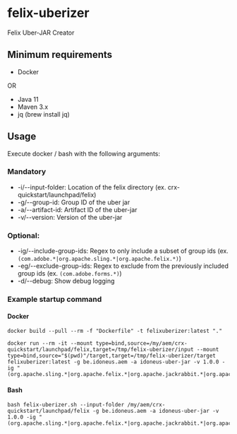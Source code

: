 # felix-uberizer
Felix Uber-JAR Creator

## Minimum requirements

* Docker

OR

* Java 11
* Maven 3.x
* jq (brew install jq)

## Usage

Execute docker / bash with the following arguments:

### Mandatory 
* -i/--input-folder: Location of the felix directory (ex. crx-quickstart/launchpad/felix)
* -g/--group-id: Group ID of the uber jar
* -a/--artifact-id: Artifact ID of the uber-jar
* -v/--version: Version of the uber-jar

### Optional:
* -ig/--include-group-ids: Regex to only include a subset of group ids (ex. ```(com.adobe.*|org.apache.sling.*|org.apache.felix.*)```)
* -eg/--exclude-group-ids: Regex to exclude from the previously included group ids (ex. ```(com.adobe.forms.*)```)
* -d/--debug: Show debug logging

### Example startup command

#### Docker

```
docker build --pull --rm -f "Dockerfile" -t felixuberizer:latest "."

docker run --rm -it --mount type=bind,source=/my/aem/crx-quickstart/launchpad/felix,target=/tmp/felix-uberizer/input --mount type=bind,source="$(pwd)"/target,target=/tmp/felix-uberizer/target felixuberizer:latest -g be.idoneus.aem -a idoneus-uber-jar -v 1.0.0 -ig "(org.apache.sling.*|org.apache.felix.*|org.apache.jackrabbit.*|org.apache.oak.*|com.adobe.*)"
```

#### Bash

```
bash felix-uberizer.sh --input-folder /my/aem/crx-quickstart/launchpad/felix -g be.idoneus.aem -a idoneus-uber-jar -v 1.0.0 -ig "(org.apache.sling.*|org.apache.felix.*|org.apache.jackrabbit.*|org.apache.oak.*|com.adobe.*)"
```